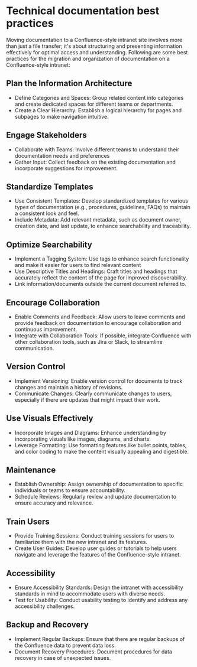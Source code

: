 # Technical documentation best practices

Moving documentation to a Confluence-style intranet site involves more than just a file transfer; it's about structuring and presenting information effectively for optimal access and understanding. Following are some best practices for the migration and organization of documentation on a Confluence-style intranet:

## Plan the Information Architecture

* Define Categories and Spaces: Group related content into categories and create dedicated spaces for different teams or departments.
* Create a Clear Hierarchy: Establish a logical hierarchy for pages and subpages to make navigation intuitive.

## Engage Stakeholders

* Collaborate with Teams: Involve different teams to understand their documentation needs and preferences
* Gather Input: Collect feedback on the existing documentation and incorporate suggestions for improvement.

## Standardize Templates

* Use Consistent Templates: Develop standardized templates for various types of documentation (e.g., procedures, guidelines, FAQs) to maintain a consistent look and feel.
* Include Metadata: Add relevant metadata, such as document owner, creation date, and last update, to enhance searchability and traceability.

## Optimize Searchability

* Implement a Tagging System: Use tags to enhance search functionality and make it easier for users to find relevant content
* Use Descriptive Titles and Headings: Craft titles and headings that accurately reflect the content of the page for improved discoverability.
* Link information/documents outside the current document referred to.

## Encourage Collaboration

* Enable Comments and Feedback: Allow users to leave comments and provide feedback on documentation to encourage collaboration and continuous improvement.
* Integrate with Collaboration Tools: If possible, integrate Confluence with other collaboration tools, such as Jira or Slack, to streamline communication.

## Version Control

* Implement Versioning: Enable version control for documents to track changes and maintain a history of revisions.
* Communicate Changes: Clearly communicate changes to users, especially if there are updates that might impact their work.

## Use Visuals Effectively

* Incorporate Images and Diagrams: Enhance understanding by incorporating visuals like images, diagrams, and charts.
* Leverage Formatting: Use formatting features like bullet points, tables, and color coding to make the content visually appealing and digestible.

## Maintenance

* Establish Ownership: Assign ownership of documentation to specific individuals or teams to ensure accountability.
* Schedule Reviews: Regularly review and update documentation to ensure accuracy and relevance.

## Train Users

* Provide Training Sessions: Conduct training sessions for users to familiarize them with the new intranet and its features.
* Create User Guides: Develop user guides or tutorials to help users navigate and leverage the features of the Confluence-style intranet.

## Accessibility

* Ensure Accessibility Standards: Design the intranet with accessibility standards in mind to accommodate users with diverse needs.
* Test for Usability: Conduct usability testing to identify and address any accessibility challenges.

## Backup and Recovery

* Implement Regular Backups: Ensure that there are regular backups of the Confluence data to prevent data loss.
* Document Recovery Procedures: Document procedures for data recovery in case of unexpected issues.
